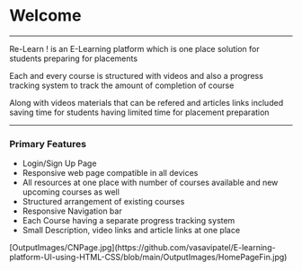 <h1>Welcome</h1>
<hr>
<p>Re-Learn ! is an E-Learning platform which is one place solution for students preparing for placements</p>
<p> Each and every course is structured with videos and also a progress tracking system to track the amount of completion of course</p>
<p>Along with videos materials that can be refered and articles links included saving time for students having limited time for placement preparation</p>
<hr>
<h3>Primary Features</h3>
<ul>
  <li>Login/Sign Up Page</li>
  <li>Responsive web page compatible in all devices</li>
  <li>All resources at one place with number of courses available and new upcoming courses as well</li>
  <li>Structured arrangement of existing courses</li>
  <li>Responsive Navigation bar </li>
  <li>Each Course having a separate progress tracking system</li>
  <li>Small Description, video links and article links at one place </li>
</ul>
[OutputImages/CNPage.jpg](https://github.com/vasavipatel/E-learning-platform-UI-using-HTML-CSS/blob/main/OutputImages/HomePageFin.jpg)
